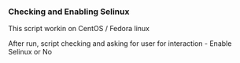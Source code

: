 ### Checking and Enabling Selinux
This script workin on CentOS / Fedora linux

After run, script checking and asking for user for interaction - Enable Selinux or No
